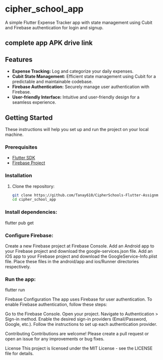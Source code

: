 # cipher_school_app

A simple Flutter Expense Tracker app with state management using Cubit and Firebase authentication for login and signup.

## complete app APK drive link



## Features

- **Expense Tracking:** Log and categorize your daily expenses.
- **Cubit State Management:** Efficient state management using Cubit for a predictable and maintainable codebase.
- **Firebase Authentication:** Securely manage user authentication with Firebase.
- **User-friendly Interface:** Intuitive and user-friendly design for a seamless experience.

## Getting Started

These instructions will help you set up and run the project on your local machine.

### Prerequisites

- [Flutter SDK](https://flutter.dev/docs/get-started/install)
- [Firebase Project](https://console.firebase.google.com/)

### Installation

1. Clone the repository:

   ```bash
   git clone https://github.com/Tanay610/CipherSchools-Flutter-Assignment..git
   cd cipher_school_app

### Install dependencies:

flutter pub get

### Configure Firebase:

Create a new Firebase project at Firebase Console.
Add an Android app to your Firebase project and download the google-services.json file.
Add an iOS app to your Firebase project and download the GoogleService-Info.plist file.
Place these files in the android/app and ios/Runner directories respectively.


### Run the app:

flutter run

Firebase Configuration
The app uses Firebase for user authentication. To enable Firebase authentication, follow these steps:

Go to the Firebase Console.
Open your project.
Navigate to Authentication > Sign-in method.
Enable the desired sign-in providers (Email/Password, Google, etc.).
Follow the instructions to set up each authentication provider.


Contributing
Contributions are welcome! Please create a pull request or open an issue for any improvements or bug fixes.

License
This project is licensed under the MIT License - see the LICENSE file for details.
